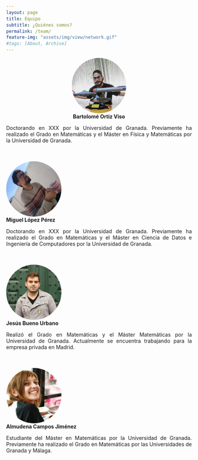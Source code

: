 ```yaml
---
layout: page
title: Equipo
subtitle: ¿Quiénes somos?
permalink: /team/
feature-img: "assets/img/view/network.gif"
#tags: [About, Archive]
---
```

<style>
#avatar {border-radius: 50%;}
table { 
  width: 100%; 
  border-collapse: collapse; 
}
@media 
only screen and (max-width: 760px),
(min-device-width: 768px) and (max-device-width: 1024px)  {
table, thead, tbody, th, td, tr { 
		display: block; 
	}
}
</style>
<p align="center">
<a href="https://twitter.com/bortizmath" target="_blank"><img id="avatar" src="https://raw.githubusercontent.com/thefluxions/thefluxions.github.io/master/assets/img/avatars/profile_bart.jpg" height="150" align="center"></a>
<br><b>Bartolomé Ortiz Viso</b>
<br><p align="justify" width="500">Doctorando en XXX por la Universidad de Granada. Previamente ha realizado el Grado en Matemáticas y el Máster en Física y Matemáticas por la Universidad de Granada.</p>
<br><br>
<a href="https://twitter.com/wizmik12" target="_blank"><img id="avatar" src="https://raw.githubusercontent.com/thefluxions/thefluxions.github.io/master/assets/img/avatars/profile_mike.jpg" height="150" align="center"></a>
<br><b>Miguel López Pérez</b>
<br><p align="justify" width="500">Doctorando en XXX por la Universidad de Granada. Previamente ha realizado el Grado en Matemáticas y el Máster en Ciencia de Datos e Ingeniería de Computadores por la Universidad de Granada.</p>
<br><br>
<a href="https://twitter.com/buenourbano" target="_blank"><img id="avatar" src="https://raw.githubusercontent.com/thefluxions/thefluxions.github.io/master/assets/img/avatars/profile_yis.jpg" height="150" align="center"></a>
<br><b>Jesús Bueno Urbano</b>
<br><p align="justify" width="500">Realizó el Grado en Matemáticas y el Máster Matemáticas por la Universidad de Granada. Actualmente se encuentra trabajando para la empresa privada en Madrid.</p>
<br><br>
<a href="" target="_blank"><img id="avatar" src="https://raw.githubusercontent.com/thefluxions/thefluxions.github.io/master/assets/img/avatars/profile_almu.jpg" height="150" align="center"></a>
<br><b>Almudena Campos Jiménez</b>
<br><p align="justify" width="500">Estudiante del Máster en Matemáticas por la Universidad de Granada. Previamente ha realizado el Grado en Matemáticas por las Universidades de Granada y Málaga.</p>
</p>